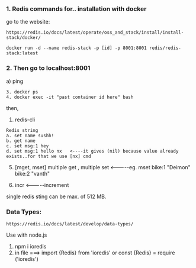 ### 1. Redis commands for.. installation with docker
go to the website:
```
https://redis.io/docs/latest/operate/oss_and_stack/install/install-stack/docker/
```
 
```
docker run -d --name redis-stack -p [id] -p 8001:8001 redis/redis-stack:latest
```

 
### 2.  Then go to localhost:8001
   a) ping 
``` 
3. docker ps 
4. docker exec -it "past container id here" bash
```

then,

1. redis-cli 
```
Redis string
a. set name sushh!
b. get name
c. set msg:1 hey
d. set msg:1 hello nx   <----it gives (nil) because value already exists..for that we use [nx] cmd
```
5. [mget, mset] multiple get , multiple set  <-----eg. mset bike:1 "Deimon" bike:2 "vanth"

6. incr <-----increment 

single redis sting can be max. of 512 MB.
 
### Data Types:
```
https://redis.io/docs/latest/develop/data-types/
```
 
Use with node.js

1. npm i ioredis
2. in file ===> import {Redis} from 'ioredis' or const {Redis} = require ('ioredis')



